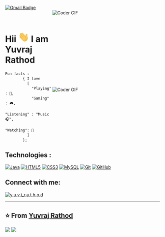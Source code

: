 <!-- ### Hi there 👋 -->

<!--
**yuvrajrathod123/yuvrajrathod123** is a ✨ _special_ ✨ repository because its `README.md` (this file) appears on your GitHub profile.

Here are some ideas to get you started:

- 🔭 I’m currently working on ...
- 🌱 I’m currently learning ...
- 👯 I’m looking to collaborate on ...
- 🤔 I’m looking for help with ...
- 💬 Ask me about ...
- 📫 How to reach me: ...
- 😄 Pronouns: ...
- ⚡ Fun fact: ...
-->

[![Gmail Badge](https://img.shields.io/badge/-Gmail-c14438?style=flat-square&logo=Gmail&logoColor=white&link=yuvirathod122@gmail.com)](yuvirathod122@gmail.com)
<br><img align="right" alt="Coder GIF" height=250 width=350 src="https://magiccopy.xyz/assets/images/hadder.gif"/>

<!-- <p>
<img src=https://komarev.com/ghpvc/?username=yuvrajrathod123 alt="Yuvraj Rathod" /> 
</p> -->

<br><img align="right" alt="Coder GIF" height=250 width=350 src="https://camo.githubusercontent.com/cae12fddd9d6982901d82580bdf321d81fb299141098ca1c2d4891870827bf17/68747470733a2f2f6d69726f2e6d656469756d2e636f6d2f6d61782f313336302f302a37513379765349765f7430696f4a2d5a2e676966"/>



# Hii <img src="https://github.com/ABSphreak/ABSphreak/blob/master/gifs/Hi.gif" width="35px"> I am Yuvraj Rathod

~~~
Fun facts : 
        { I love 
          [ 
            "Playing" : 🏏,
            "Gaming" : 🎮, 
            "Listening" : "Music 🎧",
            "Watching": 🎥 
          ]
        };
~~~

## Technologies : 
[![Java](https://img.shields.io/badge/-Java-00599C?style=flat-square&logo=Java)]()
[![HTML5](https://img.shields.io/badge/-HTML5-E34F26?style=flat-square&logo=html5&logoColor=white)]()
[![CSS3](https://img.shields.io/badge/-CSS3-1572B6?style=flat-square&logo=css3)]()
[![MySQL](https://img.shields.io/badge/-MySQL-black?style=flat-square&logo=mysql)]()
[![Git](https://img.shields.io/badge/-Git-black?style=flat-square&logo=git)]()
[![GitHub](https://img.shields.io/badge/-GitHub-181717?style=flat-square&logo=github)]()


<h2 align="left">Connect with me:</h2>
<p align="left">
<a href="https://instagram.com/y.u.v.i_r.a.t.h.o.d" target="blank"><img align="center" src="https://raw.githubusercontent.com/rahuldkjain/github-profile-readme-generator/master/src/images/icons/Social/instagram.svg" alt="y.u.v.i_r.a.t.h.o.d" height="30" width="40" /></a>
</p>

---
⭐️ From [Yuvraj Rathod](https://github.com/yuvrajrathod123)
---
<!-- <img src="https://github-readme-stats.vercel.app/api?username=yuvrajrathod123&&show_icons=true&title_color=ffffff&icon_color=bb2acf&text_color=daf7dc&bg_color=191919&hide=contribs" width=80% />
<img src="https://github-readme-stats.vercel.app/api/top-langs/?username=yuvrajrathod123&layout=compact&theme=radical&title_color=ffffff&icon_color=bb2acf" width=80%/> -->
<img src="https://github-readme-streak-stats.herokuapp.com/?user=yuvrajrathod123&theme=blue-green" width=80% />
<img src="https://github-profile-trophy.vercel.app/?username=yuvrajrathod123&row=1">

